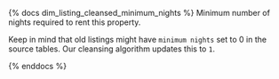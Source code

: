{% docs dim_listing_cleansed_minimum_nights %}
Minimum number of nights required to rent this property.

Keep in mind that old listings might have `minimum nights` set to 0 
in the source tables. Our cleansing algorithm updates this to `1`.

{% enddocs %}